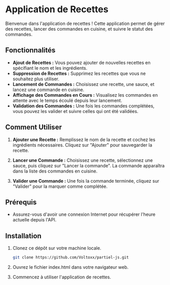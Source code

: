 # Application de Recettes

Bienvenue dans l'application de recettes ! Cette application permet de gérer des recettes, lancer des commandes en cuisine, et suivre le statut des commandes.

## Fonctionnalités

- **Ajout de Recettes :** Vous pouvez ajouter de nouvelles recettes en spécifiant le nom et les ingrédients.
- **Suppression de Recettes :** Supprimez les recettes que vous ne souhaitez plus utiliser.
- **Lancement de Commandes :** Choisissez une recette, une sauce, et lancez une commande en cuisine.
- **Affichage des Commandes en Cours :** Visualisez les commandes en attente avec le temps écoulé depuis leur lancement.
- **Validation des Commandes :** Une fois les commandes complétées, vous pouvez les valider et suivre celles qui ont été validées.

## Comment Utiliser

1. **Ajouter une Recette :** Remplissez le nom de la recette et cochez les ingrédients nécessaires. Cliquez sur "Ajouter" pour sauvegarder la recette.

2. **Lancer une Commande :** Choisissez une recette, sélectionnez une sauce, puis cliquez sur "Lancer la commande". La commande apparaîtra dans la liste des commandes en cuisine.

3. **Valider une Commande :** Une fois la commande terminée, cliquez sur "Valider" pour la marquer comme complétée.

## Prérequis

- Assurez-vous d'avoir une connexion Internet pour récupérer l'heure actuelle depuis l'API.

## Installation

1. Clonez ce dépôt sur votre machine locale.
   ```bash
   git clone https://github.com/Voltoxx/partiel-js.git

2. Ouvrez le fichier index.html dans votre navigateur web.

3. Commencez à utiliser l'application de recettes.